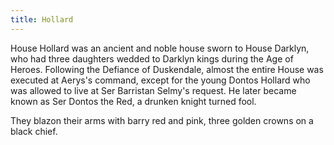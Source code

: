 ```yaml
---
title: Hollard
---
```


House Hollard was an ancient and noble house sworn to House Darklyn, who had three daughters wedded to Darklyn kings during the Age of Heroes. Following the Defiance of Duskendale, almost the entire House was executed at Aerys's command, except for the young Dontos Hollard who was allowed to live at Ser Barristan Selmy's request. He later became known as Ser Dontos the Red, a drunken knight turned fool.

They blazon their arms with barry red and pink, three golden crowns on a black chief.


